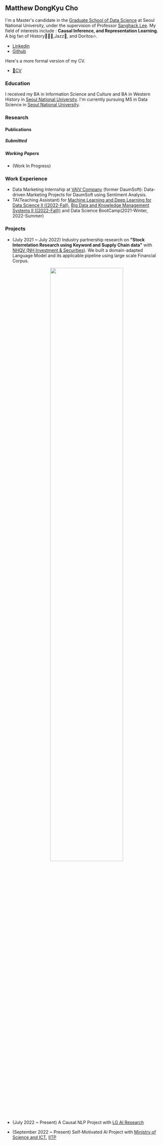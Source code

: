 ## Matthew DongKyu Cho

I'm a Master's candidate in the [Graduate School of Data Science](https://gsds.snu.ac.kr/) at Seoul National University, under the supervision of Professor [Sanghack Lee](https://www.sanghacklee.me/). My field of interests include : **Causal Inference, and Representation Learning**. A big fan of History👨🏻‍🏫,Jazz🎷, and Doritos🔥.  

- [Linkedin](https://www.linkedin.com/in/dong-kyu-cho-023259176/)
- [Github](https://github.com/umamicode)

Here's a more formal version of my CV.
- [📄CV](https://github.com/umamicode/umamicode.github.io/blob/main/CV_DKCHO.pdf)

### Education

I received my BA in Information Science and Culture and BA in Western History in [Seoul National University](https://en.snu.ac.kr/). I'm currently pursuing MS in Data Science in [Seoul National University](https://gsds.snu.ac.kr/).


### Research
  
#### Publications
##### Submitted
##### Working Papers
- (Work In Progress) 

### Work Experience
- Data Marketing Internship at [VAIV Company](http://vaiv.kr/) (former DaumSoft): Data-driven Marketing Projects for DaumSoft using Sentiment Analysis. 
- TA(Teaching Assistant) for [Machine Learning and Deep Learning for Data Science II ((2022-Fall)](https://gsds.snu.ac.kr/mldl2/), [Big Data and Knowledge Management Systems II ((2022-Fall))](https://gsds.snu.ac.kr/bkms2/) and Data Science BootCamp(2021-Winter, 2022-Summer)

### Projects
- (July 2021 ~ July 2022) Industry partnership research on **"Stock Interrelation Research using Keyword and Supply Chain data"** with [NHQV (NH Investment & Securities)](https://www.nhqv.com/). We built a domain-adapted Language Model and its applicable pipeline using large scale Financial Corpus. <br /> 
  <center><img src="https://github.com/umamicode/umamicode.github.io/blob/main/nh_project.png?raw=true" width="70%" height="70%"></center>


- (July 2022 ~ Present) A Causal NLP Project with [LG AI Research](https://www.lgresearch.ai/)
- (September 2022 ~ Present) Self-Motivated AI Project with [Ministry of Science and ICT](https://www.msit.go.kr/), [IITP](https://www.iitp.kr/main.it)
